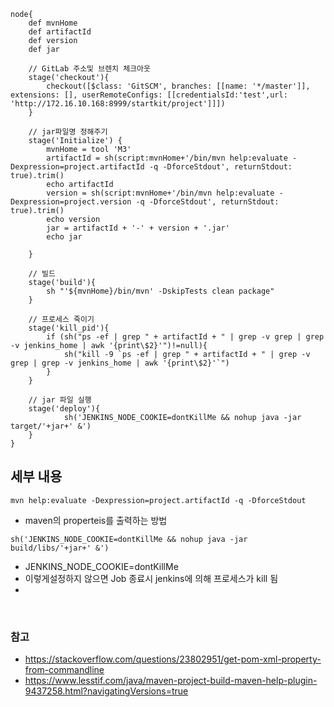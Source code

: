 ```
node{
    def mvnHome
    def artifactId
    def version
    def jar

    // GitLab 주소및 브렌치 체크아웃
    stage('checkout'){
        checkout([$class: 'GitSCM', branches: [[name: '*/master']], extensions: [], userRemoteConfigs: [[credentialsId:'test',url: 'http://172.16.10.168:8999/startkit/project']]])
    }

    // jar파일명 정해주기
    stage('Initialize') {
        mvnHome = tool 'M3'
        artifactId = sh(script:mvnHome+'/bin/mvn help:evaluate -Dexpression=project.artifactId -q -DforceStdout', returnStdout: true).trim()
        echo artifactId
        version = sh(script:mvnHome+'/bin/mvn help:evaluate -Dexpression=project.version -q -DforceStdout', returnStdout: true).trim()
        echo version
        jar = artifactId + '-' + version + '.jar'
        echo jar

    }

    // 빌드
    stage('build'){
        sh "'${mvnHome}/bin/mvn' -DskipTests clean package"
    }

    // 프로세스 죽이기
    stage('kill_pid'){
        if (sh("ps -ef | grep " + artifactId + " | grep -v grep | grep -v jenkins_home | awk '{print\$2}'")!=null){
            sh("kill -9 `ps -ef | grep " + artifactId + " | grep -v grep | grep -v jenkins_home | awk '{print\$2}'`")
        } 
    }

    // jar 파일 실행
    stage('deploy'){
            sh('JENKINS_NODE_COOKIE=dontKillMe && nohup java -jar target/'+jar+' &')
    }
}
```
## 세부 내용
```
mvn help:evaluate -Dexpression=project.artifactId -q -DforceStdout
```
- maven의 properteis를 출력하는 방법

```
sh('JENKINS_NODE_COOKIE=dontKillMe && nohup java -jar build/libs/'+jar+' &')
```
  - JENKINS_NODE_COOKIE=dontKillMe
  - 이렇게설정하지 않으면 Job 종료시 jenkins에 의해 프로세스가 kill 됨
  - 
<br />

### 참고
- https://stackoverflow.com/questions/23802951/get-pom-xml-property-from-commandline
- https://www.lesstif.com/java/maven-project-build-maven-help-plugin-9437258.html?navigatingVersions=true
